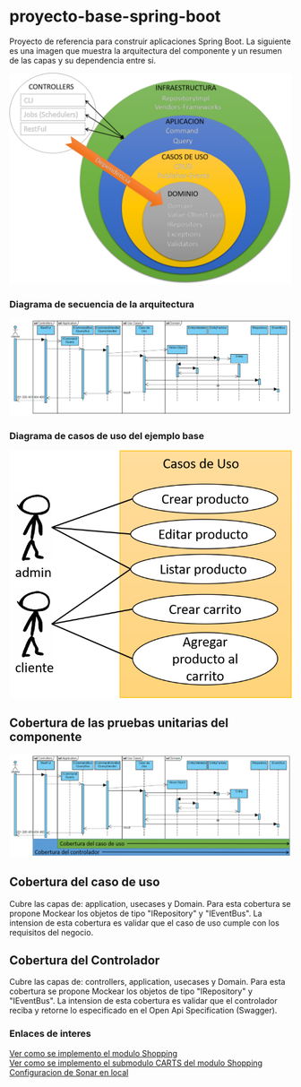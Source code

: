 # proyecto-base-spring-boot
Proyecto de referencia para construir aplicaciones Spring Boot. La siguiente es una imagen que muestra la arquitectura del componente y un resumen de las capas y su dependencia entre si.

![Arquitectura base](https://github.com/gotorresevo/proyecto-base-spring-boot/raw/master/assets/ArquitecturaProyectoBase.png "Arquitectura base de una aplicacion orientada al dominio de evobanco")

### Diagrama de secuencia de la arquitectura
![Diagrama de secuencia de la Arquitectura base](https://github.com/gotorresevo/proyecto-base-spring-boot/raw/master/assets/SequenceArquitecturaBase.png "Diagrama de secuencia de la arquitectura")

### Diagrama de casos de uso del ejemplo base
![Diagrama de casos de uso del ejemplo base](https://github.com/gotorresevo/proyecto-base-spring-boot/raw/master/assets/UsesCases.png "Diagrama de caso de uso del ejemplo base")

## Cobertura de las pruebas unitarias del componente
![Cobertura de las pruebas](https://github.com/gotorresevo/proyecto-base-spring-boot/raw/master/assets/ComponentTest.png "Cobertura de las pruebas")

## Cobertura del caso de uso
Cubre las capas de:  application, usecases y Domain. Para esta cobertura se propone Mockear los objetos de tipo "IRepository" y "IEventBus". La intension de esta cobertura es validar que el caso de uso cumple con los requisitos del negocio.

## Cobertura del Controlador
Cubre las capas de:  controllers, application, usecases y Domain. Para esta cobertura se propone Mockear los objetos de tipo "IRepository" y "IEventBus". La intension de esta cobertura es validar que el controlador reciba y retorne lo especificado en el Open Api Specification (Swagger).  

### Enlaces de interes
[Ver como se implemento el modulo Shopping](https://github.com/gotorresevo/proyecto-base-spring-boot/tree/master/src/main/java/com/evobank/shopping)  
[Ver como se implemento el submodulo CARTS del modulo Shopping](https://github.com/gotorresevo/proyecto-base-spring-boot/tree/master/src/main/java/com/evobank/shopping/submodules/carts)  
[Configuracion de Sonar en local](https://github.com/gotorresevo/proyecto-base-spring-boot/tree/master/sonarqube)  